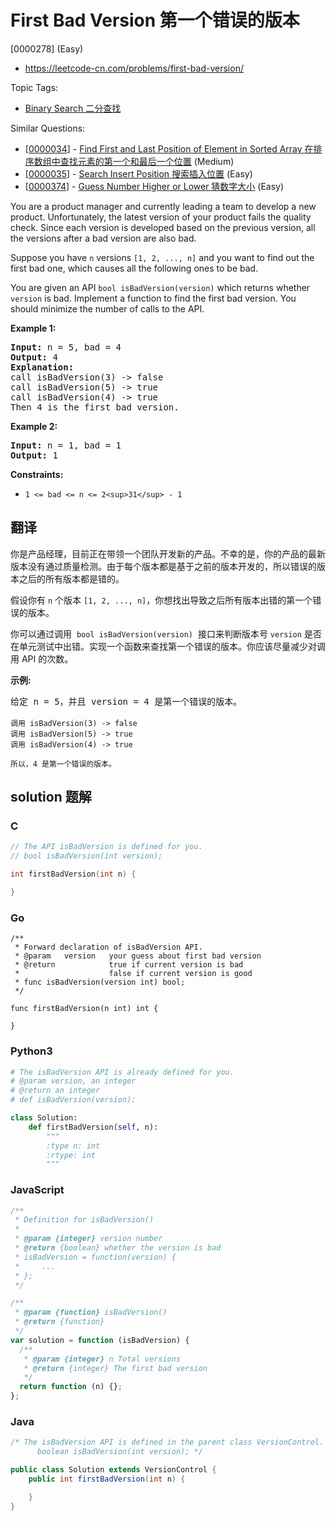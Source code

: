 # First Bad Version 第一个错误的版本

[0000278] (Easy)

- https://leetcode-cn.com/problems/first-bad-version/

Topic Tags:

- [Binary Search 二分查找](https://leetcode-cn.com/tag/binary-search/)

Similar Questions:

- [[0000034](https://leetcode-cn.com/problems/find-first-and-last-position-of-element-in-sorted-array/)] - [Find First and Last Position of Element in Sorted Array 在排序数组中查找元素的第一个和最后一个位置](./0000034.find-first-and-last-position-of-element-in-sorted-array.md) (Medium)
- [[0000035](https://leetcode-cn.com/problems/search-insert-position/)] - [Search Insert Position 搜索插入位置](./0000035.search-insert-position.md) (Easy)
- [[0000374](https://leetcode-cn.com/problems/guess-number-higher-or-lower/)] - [Guess Number Higher or Lower 猜数字大小](./0000374.guess-number-higher-or-lower.md) (Easy)

You are a product manager and currently leading a team to develop a new product. Unfortunately, the latest version of your product fails the quality check. Since each version is developed based on the previous version, all the versions after a bad version are also bad.

Suppose you have `n` versions `[1, 2, ..., n]` and you want to find out the first bad one, which causes all the following ones to be bad.

You are given an API `bool isBadVersion(version)` which returns whether `version` is bad. Implement a function to find the first bad version. You should minimize the number of calls to the API.

**Example 1:**

<pre><strong>Input:</strong> n = 5, bad = 4
<strong>Output:</strong> 4
<strong>Explanation:</strong>
call isBadVersion(3) -&gt; false
call isBadVersion(5)&nbsp;-&gt; true
call isBadVersion(4)&nbsp;-&gt; true
Then 4 is the first bad version.
</pre>

**Example 2:**

<pre><strong>Input:</strong> n = 1, bad = 1
<strong>Output:</strong> 1
</pre>

**Constraints:**

- `1 <= bad <= n <= 2<sup>31</sup> - 1`

## 翻译

你是产品经理，目前正在带领一个团队开发新的产品。不幸的是，你的产品的最新版本没有通过质量检测。由于每个版本都是基于之前的版本开发的，所以错误的版本之后的所有版本都是错的。

假设你有 `n` 个版本 `[1, 2, ..., n]`，你想找出导致之后所有版本出错的第一个错误的版本。

你可以通过调用  `bool isBadVersion(version)`  接口来判断版本号 `version` 是否在单元测试中出错。实现一个函数来查找第一个错误的版本。你应该尽量减少对调用 API 的次数。

**示例:**

<pre>给定 n = 5，并且 version = 4 是第一个错误的版本。

<code>调用 isBadVersion(3) -&gt; false
调用 isBadVersion(5)&nbsp;-&gt; true
调用 isBadVersion(4)&nbsp;-&gt; true

所以，4 是第一个错误的版本。&nbsp;</code></pre>

## solution 题解

### C

```c
// The API isBadVersion is defined for you.
// bool isBadVersion(int version);

int firstBadVersion(int n) {

}
```

### Go

```golang
/**
 * Forward declaration of isBadVersion API.
 * @param   version   your guess about first bad version
 * @return 	 	      true if current version is bad
 *			          false if current version is good
 * func isBadVersion(version int) bool;
 */

func firstBadVersion(n int) int {

}
```

### Python3

```python
# The isBadVersion API is already defined for you.
# @param version, an integer
# @return an integer
# def isBadVersion(version):

class Solution:
    def firstBadVersion(self, n):
        """
        :type n: int
        :rtype: int
        """

```

### JavaScript

```javascript
/**
 * Definition for isBadVersion()
 *
 * @param {integer} version number
 * @return {boolean} whether the version is bad
 * isBadVersion = function(version) {
 *     ...
 * };
 */

/**
 * @param {function} isBadVersion()
 * @return {function}
 */
var solution = function (isBadVersion) {
  /**
   * @param {integer} n Total versions
   * @return {integer} The first bad version
   */
  return function (n) {};
};
```

### Java

```java
/* The isBadVersion API is defined in the parent class VersionControl.
      boolean isBadVersion(int version); */

public class Solution extends VersionControl {
    public int firstBadVersion(int n) {

    }
}
```
